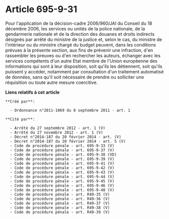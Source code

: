 # Article 695-9-31

Pour l'application de la décision-cadre 2006/960/JAI du Conseil du 18 décembre 2006, les services ou unités de la police
nationale, de la gendarmerie nationale et de la direction des douanes et droits indirects désignés par arrêté du ministre de
la justice et, selon le cas, du ministre de l'intérieur ou du ministre chargé du budget peuvent, dans les conditions prévues
à la présente section, aux fins de prévenir une infraction, d'en rassembler les preuves ou d'en rechercher les auteurs,
échanger avec les services compétents d'un autre Etat membre de l'Union européenne des informations qui sont à leur
disposition, soit qu'ils les détiennent, soit qu'ils puissent y accéder, notamment par consultation d'un traitement
automatisé de données, sans qu'il soit nécessaire de prendre ou solliciter une réquisition ou toute autre mesure coercitive.

**Liens relatifs à cet article**

	**Créé par**:

	  - Ordonnance n°2011-1069 du 8 septembre 2011 - art. 1

	**Cité par**:

	  - Arrêté du 27 septembre 2012 - art. 1 (V)
	  - Arrêté du 27 novembre 2012 - art. 1 (V)
	  - Décret n°2014-187 du 20 février 2014 - art. (V)
	  - Décret n°2014-187 du 20 février 2014 - art. 5 (V)
	  - Code de procédure pénale - art. 695-9-33 (V)
	  - Code de procédure pénale - art. 695-9-37 (V)
	  - Code de procédure pénale - art. 695-9-38 (VD)
	  - Code de procédure pénale - art. 695-9-39 (V)
	  - Code de procédure pénale - art. 695-9-41 (V)
	  - Code de procédure pénale - art. 695-9-42 (V)
	  - Code de procédure pénale - art. 695-9-43 (V)
	  - Code de procédure pénale - art. 695-9-44 (V)
	  - Code de procédure pénale - art. 695-9-45 (V)
	  - Code de procédure pénale - art. 695-9-46 (V)
	  - Code de procédure pénale - art. 695-9-48 (V)
	  - Code de procédure pénale - art. R49-35 (V)
	  - Code de procédure pénale - art. R49-36 (V)
	  - Code de procédure pénale - art. R49-37 (V)
	  - Code de procédure pénale - art. R49-38 (V)
	  - Code de procédure pénale - art. R49-39 (V)
